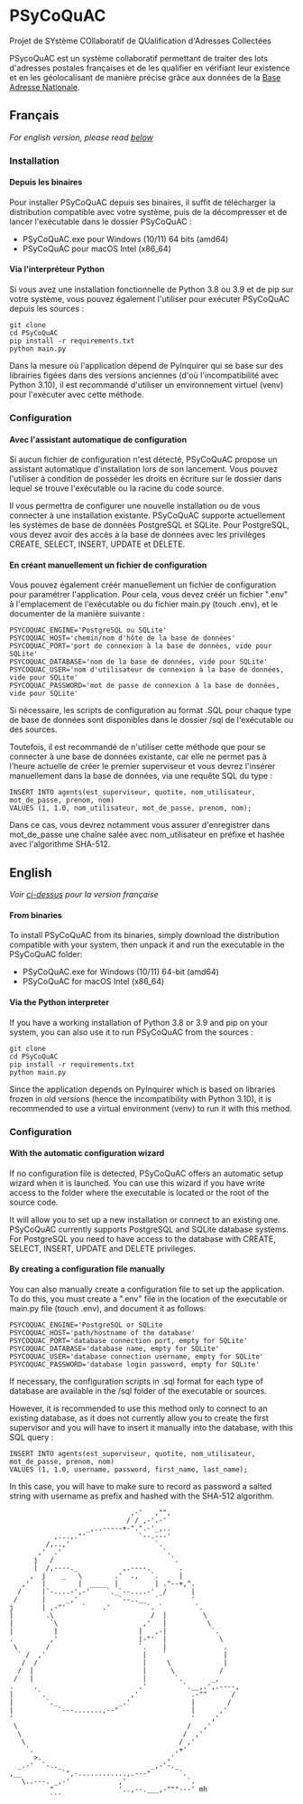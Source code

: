 # PSyCoQuAC
Projet de SYstème COllaboratif de QUalification d'Adresses Collectées

PSycoQuAC est un système collaboratif permettant de traiter des lots d'adresses postales françaises et de les qualifier en vérifiant leur existence et en les géolocalisant de manière précise grâce aux données de la [Base Adresse Nationale](https://adresse.data.gouv.fr/).

## Français
*For english version, please read [below](#english)*

### Installation

#### Depuis les binaires
Pour installer PSyCoQuAC depuis ses binaires, il suffit de télécharger la distribution compatible avec votre système, puis de la décompresser et de lancer l'exécutable dans le dossier PSyCoQuAC :
* PSyCoQuAC.exe pour Windows (10/11) 64 bits (amd64)
* PSyCoQuAC pour macOS Intel (x86_64)

#### Via l'interpréteur Python
Si vous avez une installation fonctionnelle de Python 3.8 ou 3.9 et de pip sur votre système, vous pouvez également l'utiliser pour exécuter PSyCoQuAC depuis les sources :

```
git clone 
cd PSyCoQuAC
pip install -r requirements.txt
python main.py
```

Dans la mesure où l'application dépend de PyInquirer qui se base sur des librairies figées dans des versions anciennes (d'où l'incompatibilité avec Python 3.10), il est recommandé d'utiliser un environnement virtuel (venv) pour l'exécuter avec cette méthode.

### Configuration

#### Avec l'assistant automatique de configuration
Si aucun fichier de configuration n'est détecté, PSyCoQuAC propose un assistant automatique d'installation lors de son lancement. Vous pouvez l'utiliser à condition de posséder les droits en écriture sur le dossier dans lequel se trouve l'exécutable ou la racine du code source.

Il vous permettra de configurer une nouvelle installation ou de vous connecter à une installation existante. PSyCoQuAC supporte actuellement les systèmes de base de données PostgreSQL et SQLite. Pour PostgreSQL, vous devez avoir des accès à la base de données avec les privilèges CREATE, SELECT, INSERT, UPDATE et DELETE.

#### En créant manuellement un fichier de configuration
Vous pouvez également créér manuellement un fichier de configuration pour paramétrer l'application. Pour cela, vous devez créér un fichier ".env" à l'emplacement de l'exécutable ou du fichier main.py (touch .env), et le documenter de la manière suivante :

```
PSYCOQUAC_ENGINE='PostgreSQL ou SQLite'
PSYCOQUAC_HOST='chemin/nom d'hôte de la base de données'
PSYCOQUAC_PORT='port de connexion à la base de données, vide pour SQLite'
PSYCOQUAC_DATABASE='nom de la base de données, vide pour SQLite'
PSYCOQUAC_USER='nom d'utilisateur de connexion à la base de données, vide pour SQLite'
PSYCOQUAC_PASSWORD='mot de passe de connexion à la base de données, vide pour SQLite'
```

Si nécessaire, les scripts de configuration au format .SQL pour chaque type de base de données sont disponibles dans le dossier /sql de l'exécutable ou des sources.

Toutefois, il est recommandé de n'utiliser cette méthode que pour se connecter à une base de données existante, car elle ne permet pas à l'heure actuelle de créer le premier superviseur et vous devrez l'insérer manuellement dans la base de données, via une requête SQL du type :

```
INSERT INTO agents(est_superviseur, quotite, nom_utilisateur, mot_de_passe, prenom, nom)
VALUES (1, 1.0, nom_utilisateur, mot_de_passe, prenom, nom);
```

Dans ce cas, vous devrez notamment vous assurer d'enregistrer dans mot_de_passe une chaîne salée avec nom_utilisateur en préfixe et hashée avec l'algorithme SHA-512.

## English
*Voir [ci-dessus](#français) pour la version française*

#### From binaries
To install PSyCoQuAC from its binaries, simply download the distribution compatible with your system, then unpack it and run the executable in the PSyCoQuAC folder:
* PSyCoQuAC.exe for Windows (10/11) 64-bit (amd64)
* PSyCoQuAC for macOS Intel (x86_64)

#### Via the Python interpreter
If you have a working installation of Python 3.8 or 3.9 and pip on your system, you can also use it to run PSyCoQuAC from the sources :

```
git clone 
cd PSyCoQuAC
pip install -r requirements.txt
python main.py
```
Since the application depends on PyInquirer which is based on libraries frozen in old versions (hence the incompatibility with Python 3.10), it is recommended to use a virtual environment (venv) to run it with this method.

### Configuration

#### With the automatic configuration wizard
If no configuration file is detected, PSyCoQuAC offers an automatic setup wizard when it is launched. You can use this wizard if you have write access to the folder where the executable is located or the root of the source code.

It will allow you to set up a new installation or connect to an existing one. PSyCoQuAC currently supports PostgreSQL and SQLite database systems. For PostgreSQL you need to have access to the database with CREATE, SELECT, INSERT, UPDATE and DELETE privileges.

#### By creating a configuration file manually
You can also manually create a configuration file to set up the application. To do this, you must create a ".env" file in the location of the executable or main.py file (touch .env), and document it as follows:

```
PSYCOQUAC_ENGINE='PostgreSQL or SQLite
PSYCOQUAC_HOST='path/hostname of the database'
PSYCOQUAC_PORT='database connection port, empty for SQLite'
PSYCOQUAC_DATABASE='database name, empty for SQLite'
PSYCOQUAC_USER='database connection username, empty for SQLite'
PSYCOQUAC_PASSWORD='database login password, empty for SQLite'
```

If necessary, the configuration scripts in .sql format for each type of database are available in the /sql folder of the executable or sources.

However, it is recommended to use this method only to connect to an existing database, as it does not currently allow you to create the first supervisor and you will have to insert it manually into the database, with this SQL query :

```
INSERT INTO agents(est_superviseur, quotite, nom_utilisateur, mot_de_passe, prenom, nom)
VALUES (1, 1.0, username, password, first_name, last_name);
```

In this case, you will have to make sure to record as password a salted string with username as prefix and hashed with the SHA-512 algorithm.

```
                              ,-'   ,"",
                             / / ,-'.-'
                   _,..-----+-".".-'_,..
           ,...,."'             `--.---'
         /,..,'                     `.
       ,'  .'                         `.
      j   /                             `.
      |  /,----._           ,.----.       .
     ,  j    _   \        .'  .,   `.     |
   ,'   |        |  ____  |         | ."--+,^.
  /     |`-....-',-'    `._`--....-' _/      |
 /      |     _,'          `--..__  `        '
j       | ,-"'    `    .'         `. `        `.
|        .\                        /  |         \
|         `\                     ,'   |          \
|          |                    |   ,-|           `.
.         ,'                    |-"'  |             \
 \       /                      `.    |              .
  ` /  ,'                        |    `              |
   /  /                          |     \             |
  /  |                           |      \           /
 /   |                           |       `.       _,
.     .                         .'         `.__,.',.----,
|      `.                     ,'             .-""      /
|        `._               _.'               |        /
|           `---.......,--"                  |      ,'
'                                            '    ,'
 \                                          /   ,'
  \                                        /  ,'
   \                                      / ,'
    `.                                   ,+'
      >.                               ,'
  _.-'  `-.._                      _,-'-._
,__          `",-............,.---"       `.
   \..---. _,-'            ,'               `.
          "                '..,--.___,-"""---' mh
          ```
